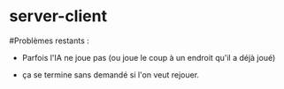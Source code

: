 # server-client

#Problèmes restants :
- Parfois l'IA ne joue pas (ou joue le coup à un endroit qu'il a déjà joué)

- ça se termine sans demandé si l'on veut rejouer.
